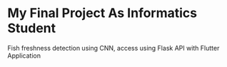 # My Final Project As Informatics Student
Fish freshness detection using CNN, access using Flask API with Flutter Application
